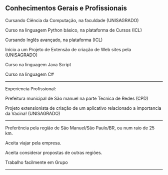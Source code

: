 Conhecimentos Gerais e Profissionais 
-------------------------------------------------------------------------------------------------------------------------------------------------------------------------

Cursando Ciência da Computação, na faculdade (UNISAGRADO)

Curso na linguagem Python básico, na plataforma de Cursos (ICL)

Cursando Inglês avançado, na plataforma (ICL)

Início a um Projeto de Extensão de criação de Web sites pela (UNISAGRADO)

Curso na linguagem Java Script

Curso na linguagem C#

-------------------------------------------------------------------------------------------------------------------------------------------------------------------------
Experiencia Profissional: 

Prefeitura municipal de São manuel na parte Tecnica de Redes (CPD)

Projeto extensionista de criação de um aplicativo relacionado a importancia da Vacina! (UNISAGRADO)

-------------------------------------------------------------------------------------------------------------------------------------------------------------------------
Preferência pela região de São Manuel/São Paulo/BR, ou num raio de 25 km.

Aceita viajar pela empresa.

Aceita considerar propostas de outras regiões.

Trabalho facilmente em Grupo

-------------------------------------------------------------------------------------------------------------------------------------------------------------------------
